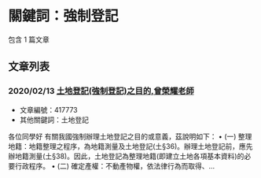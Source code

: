 # 關鍵詞：強制登記

包含 1 篇文章

## 文章列表

### 2020/02/13 [土地登記(強制登記)之目的,曾榮耀老師](../../articles/417773_%E5%9C%9F%E5%9C%B0%E7%99%BB%E8%A8%98%28%E5%BC%B7%E5%88%B6%E7%99%BB%E8%A8%98%29%E4%B9%8B%E7%9B%AE%E7%9A%84%2C%E6%9B%BE%E6%A6%AE%E8%80%80%E8%80%81%E5%B8%AB.md)
- 文章編號：417773
- 其他關鍵詞：土地登記

各位同學好 有關我國強制辦理土地登記之目的或意義，茲說明如下： • (一) 整理地籍：地籍整理之程序，為地籍測量及土地登記(土§36)。辦理土地登記前，應先辦地籍測量(土§38)。因此，土地登記為整理地籍(即建立土地各項基本資料)的必要行政程序。 • (二) 確定產權：不動產物權，依法律行為而取得、...

